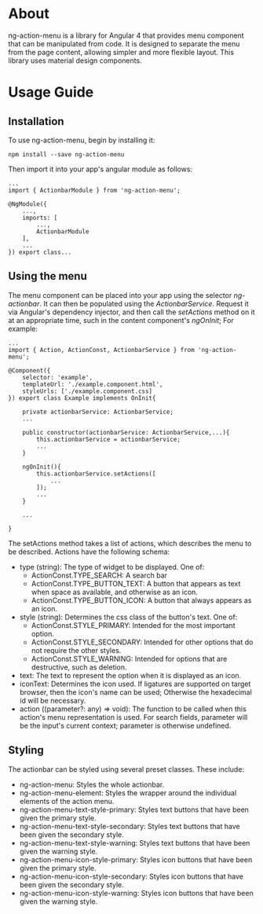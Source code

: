 # About

ng-action-menu is a library for Angular 4 that provides menu component that can be manipulated from code. It is designed to separate the menu from the page content, allowing simpler and more flexible layout. This library uses material design components.

# Usage Guide

## Installation

To use ng-action-menu, begin by installing it:

	npm install --save ng-action-menu

Then import it into your app's angular module as follows:

	...
	import { ActionbarModule } from 'ng-action-menu';

	@NgModule({
		...,
		imports: [
			...,
			ActionbarModule
		],
		...
	}) export class...

## Using the menu

The menu component can be placed into your app using the selector *ng-actionbar*. It can then be populated using the *ActionbarService*. Request it via Angular's dependency injector, and then call the *setActions* method on it at an appropriate time, such in the content component's *ngOnInit*; For example:

	...
	import { Action, ActionConst, ActionbarService } from 'ng-action-menu';

	@Component({
		selector: 'example',
		templateUrl: './example.component.html',
		styleUrls: ['./example.component.css]
	}) export class Example implements OnInit{

		private actionbarService: ActionbarService;
		...

		public constructor(actionbarService: ActionbarService,...){
			this.actionbarService = actionbarService;
			...
		}

		ngOnInit(){
			this.actionbarService.setActions([
				...
			]);
			...
		}

		...

	}

The setActions method takes a list of actions, which describes the menu to be described. Actions have the following schema:

- type (string): The type of widget to be displayed. One of:
  - ActionConst.TYPE_SEARCH: A search bar
  - ActionConst.TYPE_BUTTON_TEXT: A button that appears as text when space as available, and otherwise as an icon.
  - ActionConst.TYPE_BUTTON_ICON: A button that always appears as an icon.
- style (string): Determines the css class of the button's text. One of:
  - ActionConst.STYLE_PRIMARY: Intended for the most important option.
  - ActionConst.STYLE_SECONDARY: Intended for other options that do not require the other styles.
  - ActionConst.STYLE_WARNING: Intended for options that are destructive, such as deletion.
- text: The text to represent the option when it is displayed as an icon.
- iconText: Determines the icon used. If ligatures are supported on target browser, then the icon's name can be used; Otherwise the hexadecimal id will be necessary.
- action ((parameter?: any) => void): The function to be called when this action's menu representation is used. For search fields, parameter will be the input's current context; parameter is otherwise undefined.

## Styling

The actionbar can be styled using several preset classes. These include:

- ng-action-menu: Styles the whole actionbar.
- ng-action-menu-element: Styles the wrapper around the individual elements of the action menu.
- ng-action-menu-text-style-primary: Styles text buttons that have been given the primary style.
- ng-action-menu-text-style-secondary: Styles text buttons that have been given the secondary style.
- ng-action-menu-text-style-warning: Styles text buttons that have been given the warning style.
- ng-action-menu-icon-style-primary: Styles icon buttons that have been given the primary style.
- ng-action-menu-icon-style-secondary: Styles icon buttons that have been given the secondary style.
- ng-action-menu-icon-style-warning: Styles icon buttons that have been given the warning style.